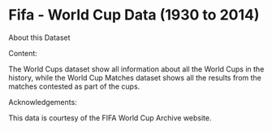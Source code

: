 # Fifa - World Cup Data (1930 to 2014)
About this Dataset

Content:

The World Cups dataset show all information about all the World Cups in the history, while the World Cup Matches dataset shows all the results from the matches contested as part of the cups.

Acknowledgements:

This data is courtesy of the FIFA World Cup Archive website.
